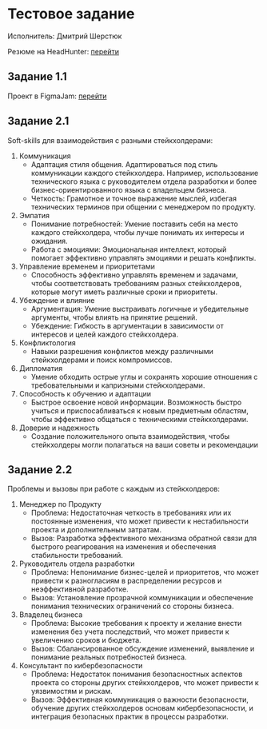 # Тестовое задание
Исполнитель: Дмитрий Шерстюк 

Резюме на HeadHunter: [перейти](https://voronezh.hh.ru/resume/e5ea59b1ff0c9b266c0039ed1f72386958504d)

## Задание 1.1
Проект в FigmaJam: [перейти](https://www.figma.com/file/nSN465WMMDVqSocwElpMSu/1.1-%D0%A0%D0%B5%D0%B3%D0%B8%D1%81%D1%82%D1%80%D0%B0%D1%86%D0%B8%D1%8F-%D0%BF%D0%BE%D0%BB%D1%8C%D0%B7%D0%BE%D0%B2%D0%B0%D1%82%D0%B5%D0%BB%D1%8F-%D0%B2-%D0%BC%D0%BE%D0%B1%D0%B8%D0%BB%D1%8C%D0%BD%D0%BE%D0%BC-%D0%BF%D1%80%D0%B8%D0%BB%D0%BE%D0%B6%D0%B5%D0%BD%D0%B8%D0%B8?type=whiteboard&node-id=0%3A1&t=C4nllrZwzT95XbRv-1)

## Задание 2.1
Soft-skills для взаимодействия с разными стейкхолдерами:
1. Коммуникация
   - Адаптация стиля общения. Адаптироваться под стиль коммуникации каждого стейкхолдера. Например, использование технического языка с руководителем отдела разработки и более бизнес-ориентированного языка с владельцем бизнеса.
   - Четкость: Грамотное и точное выражение мыслей, избегая технических терминов при общении с менеджером по продукту.
2. Эмпатия
   - Понимание потребностей: Умение поставить себя на место каждого стейкхолдера, чтобы лучше понимать их интересы и ожидания.
   - Работа с эмоциями: Эмоциональная интеллект, который помогает эффективно управлять эмоциями и решать конфликты.
3. Управление временем и приоритетами
   - Способность эффективно управлять временем и задачами, чтобы соответствовать требованиям разных стейкхолдеров, которые могут иметь различные сроки и приоритеты.
4. Убеждение и влияние
   - Аргументация: Умение выстраивать логичные и убедительные аргументы, чтобы влиять на принятие решений.
   - Убеждение: Гибкость в аргументации в зависимости от интересов и целей каждого стейкхолдера.
5. Конфликтология
   - Навыки разрешения конфликтов между различными стейкхолдерами и поиск компромиссов.
6. Дипломатия
   - Умение обходить острые углы и сохранять хорошие отношения с требовательными и капризными стейкхолдерами.
7. Способность к обучению и адаптации
   - Быстрое освоение новой информации. Возможность быстро учиться и приспосабливаться к новым предметным областям, чтобы эффективно общаться с техническими стейкхолдерами.
8. Доверие и надежность
   - Создание положительного опыта взаимодействия, чтобы стейкхолдеры могли полагаться на ваши советы и рекомендации

## Задание 2.2
Проблемы и вызовы при работе с каждым из стейкхолдеров:
1. Менеджер по Продукту
   - Проблема: Недостаточная четкость в требованиях или их постоянные изменения, что может привести к нестабильности проекта и дополнительным затратам.
   - Вызов: Разработка эффективного механизма обратной связи для быстрого реагирования на изменения и обеспечения стабильности требований.
2. Руководитель отдела разработки
   - Проблема: Непонимание бизнес-целей и приоритетов, что может привести к разногласиям в распределении ресурсов и неэффективной разработке.
   - Вызов: Установление прозрачной коммуникации и обеспечение понимания технических ограничений со стороны бизнеса.
3. Владелец бизнеса
   - Проблема: Высокие требования к проекту и желание внести изменения без учета последствий, что может привести к увеличению сроков и бюджета.
   - Вызов: Сбалансированное обсуждение изменений, выявление и понимание реальных потребностей бизнеса.
4. Консультант по кибербезопасности
   - Проблема: Недостаток понимания безопасностных аспектов проекта со стороны других стейкхолдеров, что может привести к уязвимостям и рискам.
   - Вызов: Эффективная коммуникация о важности безопасности, обучение других стейкхолдеров основам кибербезопасности, и интеграция безопасных практик в процессы разработки.
